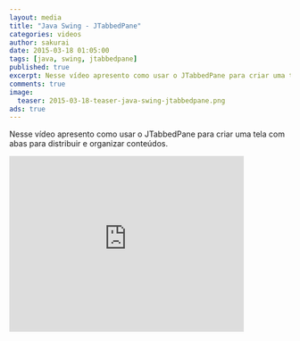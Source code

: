 ```yaml
---
layout: media
title: "Java Swing - JTabbedPane"
categories: videos
author: sakurai
date: 2015-03-18 01:05:00
tags: [java, swing, jtabbedpane]
published: true
excerpt: Nesse vídeo apresento como usar o JTabbedPane para criar uma tela com abas para distribuir e organizar conteúdos.
comments: true
image:
  teaser: 2015-03-18-teaser-java-swing-jtabbedpane.png
ads: true
---
```


Nesse vídeo apresento como usar o JTabbedPane para criar uma tela com abas para distribuir e organizar conteúdos.

<iframe width="420" height="315" src="https://www.youtube.com/embed/D-b6cg4DbDE" frameborder="0" allowfullscreen></iframe>
